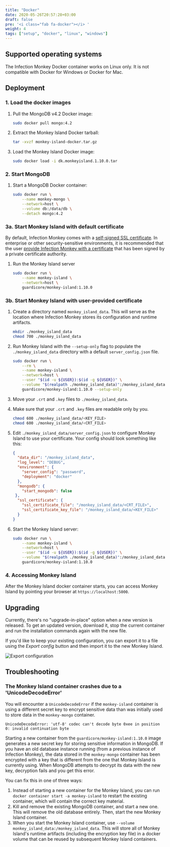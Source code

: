 ```yaml
---
title: "Docker"
date: 2020-05-26T20:57:28+03:00
draft: false
pre: '<i class="fab fa-docker"></i> '
weight: 4
tags: ["setup", "docker", "linux", "windows"]
---
```


## Supported operating systems

The Infection Monkey Docker container works on Linux only. It is not compatible with Docker for Windows or Docker for Mac.

## Deployment

### 1. Load the docker images
1. Pull the MongoDB v4.2 Docker image:

    ```bash
    sudo docker pull mongo:4.2
    ```

1. Extract the Monkey Island Docker tarball:

    ```bash
    tar -xvzf monkey-island-docker.tar.gz
    ```

1. Load the Monkey Island Docker image:

    ```bash
    sudo docker load -i dk.monkeyisland.1.10.0.tar
    ```

### 2. Start MongoDB

1. Start a MongoDB Docker container:

    ```bash
    sudo docker run \
        --name monkey-mongo \
        --network=host \
        --volume db:/data/db \
        --detach mongo:4.2
    ```

### 3a. Start Monkey Island with default certificate

By default, Infection Monkey comes with a [self-signed SSL certificate](https://aboutssl.org/what-is-self-sign-certificate/). In
enterprise or other security-sensitive environments, it is recommended that the
user [provide Infection Monkey with a
certificate](#3b-start-monkey-island-with-user-provided-certificate) that has
been signed by a private certificate authority.

1. Run the Monkey Island server
    ```bash
    sudo docker run \
        --name monkey-island \
        --network=host \
        guardicore/monkey-island:1.10.0
    ```

### 3b. Start Monkey Island with user-provided certificate

1. Create a directory named `monkey_island_data`. This will serve as the
   location where Infection Monkey stores its configuration and runtime
   artifacts.

    ```bash
    mkdir ./monkey_island_data
    chmod 700 ./monkey_island_data
    ```

1. Run Monkey Island with the `--setup-only` flag to populate the `./monkey_island_data` directory with a default `server_config.json` file.

    ```bash
    sudo docker run \
        --rm \
        --name monkey-island \
        --network=host \
        --user "$(id -u ${USER}):$(id -g ${USER})" \
        --volume "$(realpath ./monkey_island_data)":/monkey_island_data \
        guardicore/monkey-island:1.10.0 --setup-only
    ```

1. Move your `.crt` and `.key` files to `./monkey_island_data`.

1. Make sure that your `.crt` and `.key` files are readable only by you.

    ```bash
    chmod 600 ./monkey_island_data/<KEY_FILE>
    chmod 600 ./monkey_island_data/<CRT_FILE>
    ```

1.  Edit `./monkey_island_data/server_config.json` to configure Monkey Island
    to use your certificate. Your config should look something like this:

    ```json {linenos=inline,hl_lines=["11-14"]}
    {
      "data_dir": "/monkey_island_data",
      "log_level": "DEBUG",
      "environment": {
        "server_config": "password",
        "deployment": "docker"
      },
      "mongodb": {
        "start_mongodb": false
     },
      "ssl_certificate": {
        "ssl_certificate_file": "/monkey_island_data/<CRT_FILE>",
        "ssl_certificate_key_file": "/monkey_island_data/<KEY_FILE>"
      }
    }
    ```

1. Start the Monkey Island server:

    ```bash
    sudo docker run \
        --name monkey-island \
        --network=host \
        --user "$(id -u ${USER}):$(id -g ${USER})" \
        --volume "$(realpath ./monkey_island_data)":/monkey_island_data \
        guardicore/monkey-island:1.10.0
    ```

### 4. Accessing Monkey Island

After the Monkey Island docker container starts, you can access Monkey Island by pointing your browser at `https://localhost:5000`.

## Upgrading

Currently, there's no "upgrade-in-place" option when a new version is released.
To get an updated version, download it, stop the current container and run the
installation commands again with the new file.

If you'd like to keep your existing configuration, you can export it to a file
using the *Export config* button and then import it to the new Monkey Island.

![Export configuration](../../images/setup/export-configuration.png "Export configuration")

## Troubleshooting

### The Monkey Island container crashes due to a 'UnicodeDecodeError'

You will encounter a `UnicodeDecodeError` if the `monkey-island` container is
using a different secret key to encrypt sensitive data than was initially used
to store data in the `monkey-mongo` container.

```
UnicodeDecodeError: 'utf-8' codec can't decode byte 0xee in position 0: invalid continuation byte
```

Starting a new container from the `guardicore/monkey-island:1.10.0` image
generates a new secret key for storing sensitive information in MongoDB. If you
have an old database instance running (from a previous instance of Infection
Monkey), the data stored in the `monkey-mongo` container has been encrypted
with a key that is different from the one that Monkey Island is currently
using. When MongoDB attempts to decrypt its data with the new key, decryption
fails and you get this error.

You can fix this in one of three ways:
1. Instead of starting a new container for the Monkey Island, you can run `docker container start -a monkey-island` to restart the existing container, which will contain the correct key material.
1. Kill and remove the existing MongoDB container, and start a new one. This will remove the old database entirely. Then, start the new Monkey Island container.
1. When you start the Monkey Island container, use `--volume
   monkey_island_data:/monkey_island_data`. This will store all of Monkey
   Island's runtime artifacts (including the encryption key file) in a docker
   volume that can be reused by subsequent Monkey Island containers.

